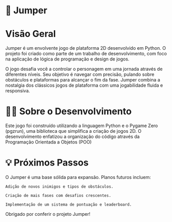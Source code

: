 # 🚀 Jumper

# Visão Geral

Jumper é um envolvente jogo de plataforma 2D desenvolvido em Python. O projeto foi criado como parte de um trabalho de desenvolvimento, com foco na aplicação de lógica de programação e design de jogos.

O jogo desafia você a controlar o personagem em uma jornada através de diferentes níveis. Seu objetivo é navegar com precisão, pulando sobre obstáculos e plataformas para alcançar o fim da fase. Jumper combina a nostalgia dos clássicos jogos de plataforma com uma jogabilidade fluida e responsiva.

# 👨‍💻 Sobre o Desenvolvimento

Este jogo foi construído utilizando a linguagem Python e o Pygame Zero (pgzrun), uma biblioteca que simplifica a criação de jogos 2D. O desenvolvimento enfatizou a organização do código através da Programação Orientada a Objetos (POO)

# 💡 Próximos Passos

O Jumper é uma base sólida para expansão. Planos futuros incluem:

    Adição de novos inimigos e tipos de obstáculos.

    Criação de mais fases com desafios crescentes.

    Implementação de um sistema de pontuação e leaderboard.

Obrigado por conferir o projeto Jumper!
